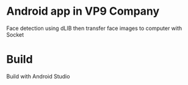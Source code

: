 # Android app in VP9 Company
Face detection using dLIB then transfer face images to computer with Socket

# Build
Build with Android Studio 
